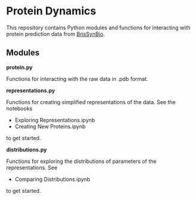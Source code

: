 # Protein Dynamics

This repository contains Python modules and functions for interacting with
protein prediction data from [BrisSynBio](http://www.bristol.ac.uk/brissynbio/).

## Modules

**protein.py**

Functions for interacting with the raw data in .pdb format.

**representations.py**

Functions for creating simplified representations of the data. See the notebooks

* Exploring Representations.ipynb
* Creating New Proteins.ipynb

to get started.

**distributions.py**

Functions for exploring the distributions of parameters of the representations. See

* Comparing Distributions.ipynb

to get started.
